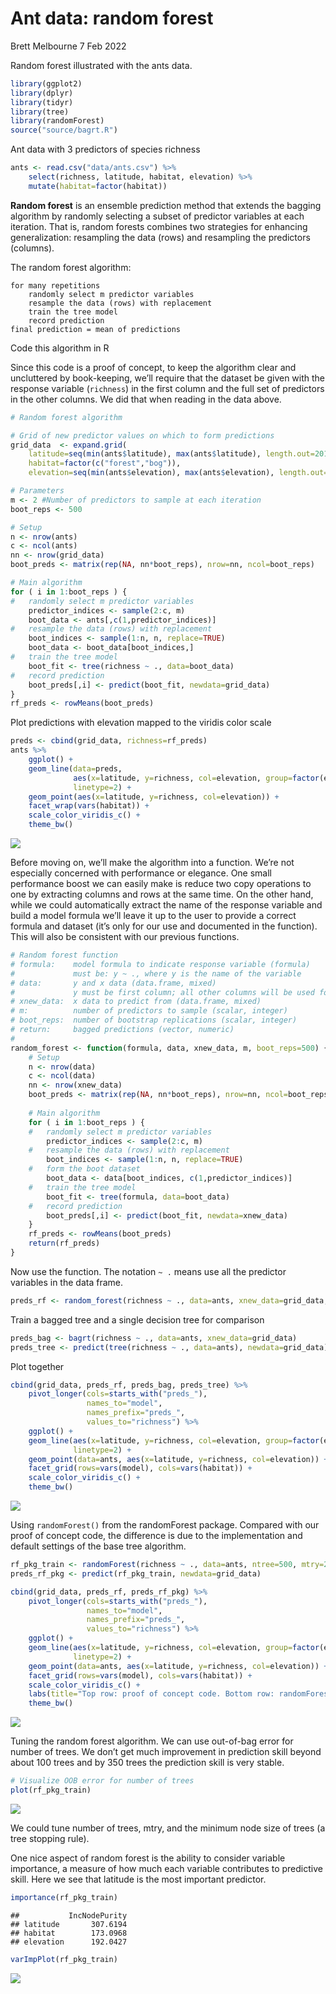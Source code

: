 Ant data: random forest
================
Brett Melbourne
7 Feb 2022

Random forest illustrated with the ants data.

``` r
library(ggplot2)
library(dplyr)
library(tidyr)
library(tree)
library(randomForest)
source("source/bagrt.R")
```

Ant data with 3 predictors of species richness

``` r
ants <- read.csv("data/ants.csv") %>% 
    select(richness, latitude, habitat, elevation) %>% 
    mutate(habitat=factor(habitat))
```

**Random forest** is an ensemble prediction method that extends the
bagging algorithm by randomly selecting a subset of predictor variables
at each iteration. That is, random forests combines two strategies for
enhancing generalization: resampling the data (rows) and resampling the
predictors (columns).

The random forest algorithm:

    for many repetitions
        randomly select m predictor variables
        resample the data (rows) with replacement
        train the tree model
        record prediction
    final prediction = mean of predictions

Code this algorithm in R

Since this code is a proof of concept, to keep the algorithm clear and
uncluttered by book-keeping, we’ll require that the dataset be given
with the response variable (`richness`) in the first column and the full
set of predictors in the other columns. We did that when reading in the
data above.

``` r
# Random forest algorithm

# Grid of new predictor values on which to form predictions
grid_data  <- expand.grid(
    latitude=seq(min(ants$latitude), max(ants$latitude), length.out=201),
    habitat=factor(c("forest","bog")),
    elevation=seq(min(ants$elevation), max(ants$elevation), length.out=51))

# Parameters
m <- 2 #Number of predictors to sample at each iteration
boot_reps <- 500

# Setup
n <- nrow(ants)
c <- ncol(ants)
nn <- nrow(grid_data)
boot_preds <- matrix(rep(NA, nn*boot_reps), nrow=nn, ncol=boot_reps)

# Main algorithm
for ( i in 1:boot_reps ) {
#   randomly select m predictor variables
    predictor_indices <- sample(2:c, m)
    boot_data <- ants[,c(1,predictor_indices)]
#   resample the data (rows) with replacement
    boot_indices <- sample(1:n, n, replace=TRUE)
    boot_data <- boot_data[boot_indices,]
#   train the tree model
    boot_fit <- tree(richness ~ ., data=boot_data)
#   record prediction
    boot_preds[,i] <- predict(boot_fit, newdata=grid_data)
}
rf_preds <- rowMeans(boot_preds)
```

Plot predictions with elevation mapped to the viridis color scale

``` r
preds <- cbind(grid_data, richness=rf_preds)
ants %>% 
    ggplot() +
    geom_line(data=preds, 
              aes(x=latitude, y=richness, col=elevation, group=factor(elevation)),
              linetype=2) +
    geom_point(aes(x=latitude, y=richness, col=elevation)) +
    facet_wrap(vars(habitat)) +
    scale_color_viridis_c() +
    theme_bw()
```

![](03_ants_random_forest_files/figure-gfm/unnamed-chunk-4-1.png)<!-- -->

Before moving on, we’ll make the algorithm into a function. We’re not
especially concerned with performance or elegance. One small performance
boost we can easily make is reduce two copy operations to one by
extracting columns and rows at the same time. On the other hand, while
we could automatically extract the name of the response variable and
build a model formula we’ll leave it up to the user to provide a correct
formula and dataset (it’s only for our use and documented in the
function). This will also be consistent with our previous functions.

``` r
# Random forest function
# formula:    model formula to indicate response variable (formula)
#             must be: y ~ ., where y is the name of the variable
# data:       y and x data (data.frame, mixed)
#             y must be first column; all other columns will be used for x
# xnew_data:  x data to predict from (data.frame, mixed)
# m:          number of predictors to sample (scalar, integer)
# boot_reps:  number of bootstrap replications (scalar, integer)
# return:     bagged predictions (vector, numeric)
# 
random_forest <- function(formula, data, xnew_data, m, boot_reps=500) {
    # Setup
    n <- nrow(data)
    c <- ncol(data)
    nn <- nrow(xnew_data)
    boot_preds <- matrix(rep(NA, nn*boot_reps), nrow=nn, ncol=boot_reps)
    
    # Main algorithm
    for ( i in 1:boot_reps ) {
    #   randomly select m predictor variables
        predictor_indices <- sample(2:c, m)
    #   resample the data (rows) with replacement
        boot_indices <- sample(1:n, n, replace=TRUE)
    #   form the boot dataset
        boot_data <- data[boot_indices, c(1,predictor_indices)]
    #   train the tree model
        boot_fit <- tree(formula, data=boot_data)
    #   record prediction
        boot_preds[,i] <- predict(boot_fit, newdata=xnew_data)
    }
    rf_preds <- rowMeans(boot_preds)
    return(rf_preds)
}
```

Now use the function. The notation `~ .` means use all the predictor
variables in the data frame.

``` r
preds_rf <- random_forest(richness ~ ., data=ants, xnew_data=grid_data, m=2)
```

Train a bagged tree and a single decision tree for comparison

``` r
preds_bag <- bagrt(richness ~ ., data=ants, xnew_data=grid_data)
preds_tree <- predict(tree(richness ~ ., data=ants), newdata=grid_data)
```

Plot together

``` r
cbind(grid_data, preds_rf, preds_bag, preds_tree) %>% 
    pivot_longer(cols=starts_with("preds_"), 
                 names_to="model",
                 names_prefix="preds_",
                 values_to="richness") %>%
    ggplot() +
    geom_line(aes(x=latitude, y=richness, col=elevation, group=factor(elevation)),
              linetype=2) +
    geom_point(data=ants, aes(x=latitude, y=richness, col=elevation)) +
    facet_grid(rows=vars(model), cols=vars(habitat)) +
    scale_color_viridis_c() +
    theme_bw()
```

![](03_ants_random_forest_files/figure-gfm/unnamed-chunk-8-1.png)<!-- -->

Using `randomForest()` from the randomForest package. Compared with our
proof of concept code, the difference is due to the implementation and
default settings of the base tree algorithm.

``` r
rf_pkg_train <- randomForest(richness ~ ., data=ants, ntree=500, mtry=2)
preds_rf_pkg <- predict(rf_pkg_train, newdata=grid_data)

cbind(grid_data, preds_rf, preds_rf_pkg) %>% 
    pivot_longer(cols=starts_with("preds_"), 
                 names_to="model",
                 names_prefix="preds_",
                 values_to="richness") %>%
    ggplot() +
    geom_line(aes(x=latitude, y=richness, col=elevation, group=factor(elevation)),
              linetype=2) +
    geom_point(data=ants, aes(x=latitude, y=richness, col=elevation)) +
    facet_grid(rows=vars(model), cols=vars(habitat)) +
    scale_color_viridis_c() +
    labs(title="Top row: proof of concept code. Bottom row: randomForest package") +
    theme_bw()
```

![](03_ants_random_forest_files/figure-gfm/unnamed-chunk-9-1.png)<!-- -->

Tuning the random forest algorithm. We can use out-of-bag error for
number of trees. We don’t get much improvement in prediction skill
beyond about 100 trees and by 350 trees the prediction skill is very
stable.

``` r
# Visualize OOB error for number of trees
plot(rf_pkg_train)
```

![](03_ants_random_forest_files/figure-gfm/unnamed-chunk-10-1.png)<!-- -->

We could tune number of trees, mtry, and the minimum node size of trees
(a tree stopping rule).

One nice aspect of random forest is the ability to consider variable
importance, a measure of how much each variable contributes to
predictive skill. Here we see that latitude is the most important
predictor.

``` r
importance(rf_pkg_train)
```

    ##           IncNodePurity
    ## latitude       307.6194
    ## habitat        173.0968
    ## elevation      192.0427

``` r
varImpPlot(rf_pkg_train)
```

![](03_ants_random_forest_files/figure-gfm/unnamed-chunk-11-1.png)<!-- -->
